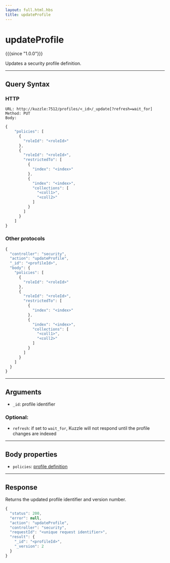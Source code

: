 ```yaml
---
layout: full.html.hbs
title: updateProfile
---
```


# updateProfile

{{{since "1.0.0"}}}

Updates a security profile definition.

---

## Query Syntax

### HTTP

```http
URL: http://kuzzle:7512/profiles/<_id>/_update[?refresh=wait_for]
Method: PUT  
Body:
```

```js
{
    "policies": [
      {
        "roleId": "<roleId>"
      },
      {
        "roleId": "<roleId>",
        "restrictedTo": [
          {
            "index": "<index>"
          },
          {
            "index": "<index>",
            "collections": [
              "<coll1>",
              "<coll2>"
            ]
          }
        ]
      }
    ]
}
```

### Other protocols

```js
{
  "controller": "security",
  "action": "updateProfile",
  "_id": "<profileId>",
  "body": {
    "policies": [
      {
        "roleId": "<roleId>"
      },
      {
        "roleId": "<roleId>",
        "restrictedTo": [
          {
            "index": "<index>"
          },
          {
            "index": "<index>",
            "collections": [
              "<coll1>",
              "<coll2>"
            ]
          }
        ]
      }
    ]
  }
}
```

---

## Arguments

* `_id`: profile identifier

### Optional:

* `refresh`: if set to `wait_for`, Kuzzle will not respond until the profile changes are indexed

---

## Body properties

* `policies`: [profile definition]({{site_base_path}}guide/1/essentials/security/#defining-profiles)

---

## Response

Returns the updated profile identifier and version number.

```javascript
{
  "status": 200,                     
  "error": null,                     
  "action": "updateProfile",
  "controller": "security",
  "requestId": "<unique request identifier>",
  "result": {
    "_id": "<profileId>",
    "_version": 2
  }
}
```

